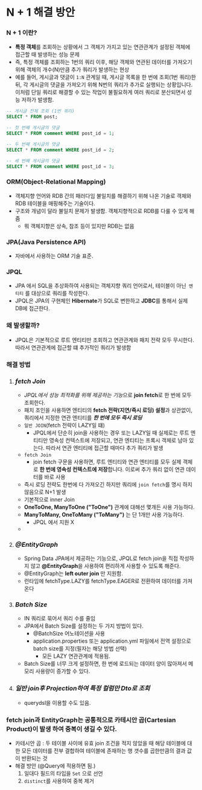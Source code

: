 # N + 1 해결 방안

### N + 1 이란?

- **특정 객체**를 조회하는 상황에서 그 객체가 가지고 있는 연관관계가 설정된 객체에 접근할 때 발생하는 성능 문제
- 즉, 특정 객체를 조회하는 1번의 쿼리 이후, 해당 객체와 연관된 데이터를 가져오기 위해 객체의 개수(N)만큼 추가 쿼리가 발생하는 현상
- 예를 들어, 게시글과 댓글이 `1:N` 관계일 때, 게시글 목록을 한 번에 조회(1번 쿼리)한 뒤, 각 게시글의 댓글을 가져오기 위해 N번의 쿼리가 추가로 실행되는 상황입니다.
  이처럼 단일 쿼리로 해결할 수 있는 작업이 불필요하게 여러 쿼리로 분산되면서 성능 저하가 발생함.

~~~ sql 
-- 게시글 전체 조회 (1번 쿼리)
SELECT * FROM post;

-- 첫 번째 게시글의 댓글
SELECT * FROM comment WHERE post_id = 1;

-- 두 번째 게시글의 댓글
SELECT * FROM comment WHERE post_id = 2;

-- 세 번째 게시글의 댓글
SELECT * FROM comment WHERE post_id = 3;
~~~

### ORM(Object-Relational Mapping)

- 객체지향 언어와 RDB 간의 패러다임 불일치를 해결하기 위해 나온 기술로 객체와 RDB 테이블을 매핑해주는 기술이다.
- 구조와 개념이 달라 불일치 문제가 발생함. 객체지향적으로 RDB를 다룰 수 있게 해줌
    - 뭐 객체지향은 상속, 참조 등이 있지만 RDB는 없음

### JPA(Java Persistence API)

- 자바에서 사용하는 ORM 기술 표준.

### JPQL

- JPA 에서 SQL을 추상화하여 사용되는 객체지향 쿼리 언어로서, 테이블이 아닌` 엔티티` 를 대상으로 쿼리를 작성한다.
- JPQL은 JPA의 구현체인 **Hibernate**가 SQL로 변한하고 **JDBC**를 통해서 실제 DB에 접근한다.

### 왜 발생할까?

- JPQL은 기본적으로 루트 엔티티만 조회하고 연관관계와 패치 전략 모두 무시한다. 따라서 연관관계에 접근할 떄 추가적인 쿼리가 발생함

### 해결 방법

1. ### **_fetch Join_**
    - *JPQL에서 성능 최적화를 위해 제공하는 기능*으로 **join fetch**로 한 번에 모두 조회한다.
    - 패치 조인을 사용하면 엔티티의 **fetch 전략(지연/즉시 로딩) 설정**과 상관없이, 쿼리에서 지정한 연관 엔티티를 _**한 번에 모두 즉시 로딩**_
    - `일반 JOIN`(fetch 전략이 LAZY일 떄)
        - JPQL에서 단순히 join을 사용하는 경우 또는 LAZY일 때 실제로는 루트 엔티티만 영속성 컨텍스트에 저장되고, 연관 엔티티는 프록시 객체로 남아 있는다.
          따라서 연관 엔티티에 접근할 때마다 추가 쿼리가 발생
    - `fetch Join`
        - join fetch 구문을 사용하면, 루트 엔티티와 연관 엔티티를 모두 실제 객체로 **한 번에 영속성 컨텍스트에 저장**합니다.
          이로써 추가 쿼리 없이 연관 데이터를 바로 사용
    - 즉시 로딩 전략도 한번에 다 가져오긴 하지만 쿼리에 `join fetch`를 명시 하지 않음으로 N+1 발생
    - 기본적으로 inner Join
    - **OneToOne, ManyToOne ("ToOne")** 관계에 대해선 몇개든 사용 가능하다.
    - **ManyToMany, OneToMany ("ToMany")** 는 단 1개만 사용 가능하다. 
      - JPQL 에서 지원 X
    - 
2. ### **_@EntityGraph_**
    - Spring Data JPA에서 제공하는 기능으로, JPQL로 fetch join을 직접 작성하지 않고 **@EntityGraph**을 사용하여 편리하게 사용할 수 있도록 해준다.
    - @EntityGraph는 **left outer join** 만 지원함.
    - 런타임에 fetchType.LAZY를 fetchType.EAGER로 전환하여 데이터를 가져온다
3. ### **_Batch Size_**
    - IN 쿼리로 묶어서 쿼리 수를 줄임
    - JPA에서 Batch Size를 설정하는 두 가지 방법이 있다.
      - @BatchSize 어노테이션을 사용
      - application.properties 또는 application.yml 파일에서 전역 설정으로 batch size를 지정(필자는 해당 방법 선택)
        - 모든 LAZY 연관관계에 적용됨.
    - Batch Size를 너무 크게 설정하면, 한 번에 로드되는 데이터 양이 많아져서 메모리 사용량이 증가할 수 있다.

4. ### **_일반 join후 Projection하여 특정 컬럼만 Dto로 조회_**
    - querydsl을 이용할 수도 있음.

### fetch join과 EntityGraph는 공통적으로 카테시안 곱(Cartesian Product)이 발생 하여 중복이 생길 수 있다.
- 카테시안 곱 : 두 테이블 사이에 유효 join 조건을 적지 않았을 때 해당 테이블에 대한 모든 데이터를 전부 결합하여 테이블에 존재하는 행 갯수를 곱한만큼의 결과 값이 반환되는 것
- 해결 방안 (@Query에 적용하면 됨.)
  1. 일대다 필드의 타입을 `Set` 으로 선언
  2. `distinct`를 사용하여 중복 제거 
  